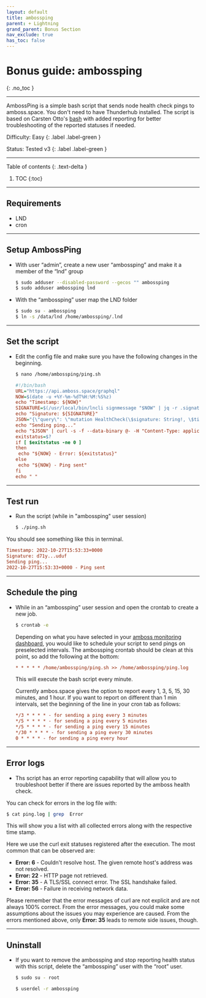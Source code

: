 ```yaml
---
layout: default
title: ambossping
parent: + Lightning
grand_parent: Bonus Section
nav_exclude: true
has_toc: false
---
```


# Bonus guide: ambossping
{: .no_toc }

---

AmbossPing is a simple bash script that sends node health check pings to amboss.space. You don't need to have Thunderhub installed.
The script is based on Carsten Otto's [bash](https://gist.github.com/C-Otto/cd5d7b0e67fc2e3e212cf13a558b101f) with added reporting for better troubleshooting of the reported statuses if needed.

Difficulty: Easy
{: .label .label-green }

Status: Tested v3
{: .label .label-green }

---

Table of contents
{: .text-delta }

1. TOC
{:toc}

---

## Requirements

* LND
* cron

---

## Setup AmbossPing

* With user “admin”, create a new user “ambossping” and make it a member of the “lnd” group

  ```sh
  $ sudo adduser --disabled-password --gecos "" ambossping
  $ sudo adduser ambossping lnd
  ```

* With the “ambossping” user map the LND folder

  ```sh
  $ sudo su - ambossping
  $ ln -s /data/lnd /home/ambossping/.lnd
  ```

---

## Set the script

* Edit the config file and make sure you have the following changes in the beginning.

  ```sh
  $ nano /home/ambossping/ping.sh
  ```

  ```ini
  #!/bin/bash
  URL="https://api.amboss.space/graphql"
  NOW=$(date -u +%Y-%m-%dT%H:%M:%S%z)
  echo "Timestamp: ${NOW}"
  SIGNATURE=$(/usr/local/bin/lncli signmessage "$NOW" | jq -r .signature)
  echo "Signature: ${SIGNATURE}"
  JSON="{\"query\": \"mutation HealthCheck(\$signature: String!, \$timestamp: String!) { healthCheck(signature: \$signature, timestamp: \$timestamp) }\", \"variables\": {\"signature\": \"$SIGNATURE\", \"timestamp\": \"$NOW\"}}"
  echo "Sending ping..."
  echo "$JSON" | curl -s -f --data-binary @- -H "Content-Type: application/json" -X POST --output /dev/null $URL
  exitstatus=$?
  if [ $exitstatus -ne 0 ]
  then
   echo "${NOW} - Error: ${exitstatus}"
  else
   echo "${NOW} - Ping sent"
  fi
  echo " "
  ```

---

## Test run

* Run the script (while in "ambossping" user session)

  ```sh
  $ ./ping.sh
  ```

You should see something like this in terminal.

  ```ini
  Timestamp: 2022-10-27T15:53:33+0000
  Signature: d71y...uduf
  Sending ping...
  2022-10-27T15:53:33+0000 - Ping sent
  ```
 
---

## Schedule the ping

* While in an “ambossping” user session and open the crontab to create a new job.

  ```sh
  $ crontab -e
  ```

  Depending on what you have selected in your [amboss monitoring dashboard](https://amboss.space/owner?page=monitoring), you would like to schedule your script to send pings on preselected intervals. The ambossping crontab should be clean at this point, so add the following at the bottom:
 
  ```ini
  * * * * * /home/ambossping/ping.sh >> /home/ambossping/ping.log
  ```
  This will execute the bash script every minute.

  Currently ambos.space gives the option to report every 1, 3, 5, 15, 30 minutes, and 1 hour. If you want to report on different than 1 min intervals, set the beginning of the line in your cron tab as follows:

  ```ini
  */3 * * * * - for sending a ping every 3 minutes
  */5 * * * * - for sending a ping every 5 minutes
  */5 * * * * - for sending a ping every 15 minutes
  */30 * * * * - for sending a ping every 30 minutes
  0 * * * * - for sending a ping every hour
  ```

---

## Error logs

* Ths script has an error reporting capability that will allow you to troubleshoot better if there are issues reported by the amboss health check.

You can check for errors in the log file with:

  ```sh
  $ cat ping.log | grep  Error
  ```

  This will show you a list with all collected errors along with the respective time stamp. 
  
  Here we use the curl exit statuses registered after the execution. The most common that can be observed are:

  - **Error: 6** - Couldn't resolve host. The given remote host's address was not resolved.
  - **Error: 22** - HTTP page not retrieved.
  - **Error: 35** - A TLS/SSL connect error. The SSL handshake failed.
  - **Error: 56** - Failure in receiving network data.

  Please remember that the error messages of curl are not explicit and are not always 100% correct. From the error messages, you could make some assumptions about the issues you may experience are caused. From the errors mentioned above, only **Error: 35** leads to remote side issues, though.

---

## Uninstall

* If you want to remove the ambossping and stop reporting health status with this script, delete the “ambossping” user with the “root” user.

  ```sh
  $ sudo su - root

  $ userdel -r ambossping
  ```